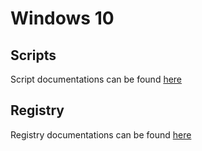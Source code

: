 # Windows 10

## Scripts

Script documentations can be found [here](./scripts/)

## Registry

Registry documentations can be found [here](./registry/)
